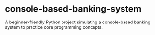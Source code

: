# console-based-banking-system
A beginner-friendly Python project simulating a console-based banking system to practice core programming concepts.
